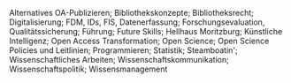 Alternatives OA-Publizieren; Bibliothekskonzepte; Bibliotheksrecht; Digitalisierung; FDM, IDs, FIS, Datenerfassung; Forschungsevaluation, Qualitätssicherung; Führung; Future Skills; Hellhaus Moritzburg; Künstliche Intelligenz; Open Access Transformation; Open Science; Open Science Policies und Leitlinien; Programmieren; Statistik; Steamboatin'; Wissenschaftliches Arbeiten; Wissenschaftskommunikation; Wissenschaftspolitik; Wissensmanagement